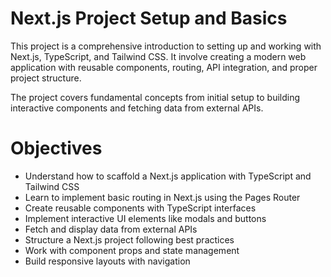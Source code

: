 # Next.js Project Setup and Basics

This project is a comprehensive introduction to setting up and working with Next.js, TypeScript, and Tailwind CSS. It involve creating a modern web application with reusable components, routing, API integration, and proper project structure. 

The project covers fundamental concepts from initial setup to building interactive components and fetching data from external APIs.

# Objectives
 - Understand how to scaffold a Next.js application with TypeScript and Tailwind CSS
 - Learn to implement basic routing in Next.js using the Pages Router
 - Create reusable components with TypeScript interfaces
 - Implement interactive UI elements like modals and buttons
 - Fetch and display data from external APIs
 - Structure a Next.js project following best practices
 - Work with component props and state management
 - Build responsive layouts with navigation
